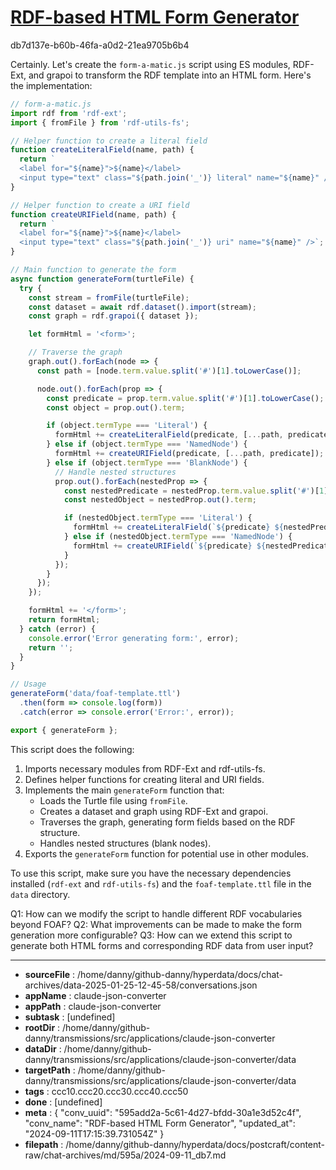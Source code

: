 # [RDF-based HTML Form Generator](https://claude.ai/chat/595add2a-5c61-4d27-bfdd-30a1e3d52c4f)

db7d137e-b60b-46fa-a0d2-21ea9705b6b4

 Certainly. Let's create the `form-a-matic.js` script using ES modules, RDF-Ext, and grapoi to transform the RDF template into an HTML form. Here's the implementation:

```javascript
// form-a-matic.js
import rdf from 'rdf-ext';
import { fromFile } from 'rdf-utils-fs';

// Helper function to create a literal field
function createLiteralField(name, path) {
  return `
  <label for="${name}">${name}</label>
  <input type="text" class="${path.join('_')} literal" name="${name}" />`;
}

// Helper function to create a URI field
function createURIField(name, path) {
  return `
  <label for="${name}">${name}</label>
  <input type="text" class="${path.join('_')} uri" name="${name}" />`;
}

// Main function to generate the form
async function generateForm(turtleFile) {
  try {
    const stream = fromFile(turtleFile);
    const dataset = await rdf.dataset().import(stream);
    const graph = rdf.grapoi({ dataset });

    let formHtml = '<form>';

    // Traverse the graph
    graph.out().forEach(node => {
      const path = [node.term.value.split('#')[1].toLowerCase()];

      node.out().forEach(prop => {
        const predicate = prop.term.value.split('#')[1].toLowerCase();
        const object = prop.out().term;

        if (object.termType === 'Literal') {
          formHtml += createLiteralField(predicate, [...path, predicate]);
        } else if (object.termType === 'NamedNode') {
          formHtml += createURIField(predicate, [...path, predicate]);
        } else if (object.termType === 'BlankNode') {
          // Handle nested structures
          prop.out().forEach(nestedProp => {
            const nestedPredicate = nestedProp.term.value.split('#')[1].toLowerCase();
            const nestedObject = nestedProp.out().term;

            if (nestedObject.termType === 'Literal') {
              formHtml += createLiteralField(`${predicate} ${nestedPredicate}`, [...path, predicate, nestedPredicate]);
            } else if (nestedObject.termType === 'NamedNode') {
              formHtml += createURIField(`${predicate} ${nestedPredicate}`, [...path, predicate, nestedPredicate]);
            }
          });
        }
      });
    });

    formHtml += '</form>';
    return formHtml;
  } catch (error) {
    console.error('Error generating form:', error);
    return '';
  }
}

// Usage
generateForm('data/foaf-template.ttl')
  .then(form => console.log(form))
  .catch(error => console.error('Error:', error));

export { generateForm };
```

This script does the following:

1. Imports necessary modules from RDF-Ext and rdf-utils-fs.
2. Defines helper functions for creating literal and URI fields.
3. Implements the main `generateForm` function that:
   - Loads the Turtle file using `fromFile`.
   - Creates a dataset and graph using RDF-Ext and grapoi.
   - Traverses the graph, generating form fields based on the RDF structure.
   - Handles nested structures (blank nodes).
4. Exports the `generateForm` function for potential use in other modules.

To use this script, make sure you have the necessary dependencies installed (`rdf-ext` and `rdf-utils-fs`) and the `foaf-template.ttl` file in the `data` directory.

Q1: How can we modify the script to handle different RDF vocabularies beyond FOAF?
Q2: What improvements can be made to make the form generation more configurable?
Q3: How can we extend this script to generate both HTML forms and corresponding RDF data from user input?

---

* **sourceFile** : /home/danny/github-danny/hyperdata/docs/chat-archives/data-2025-01-25-12-45-58/conversations.json
* **appName** : claude-json-converter
* **appPath** : claude-json-converter
* **subtask** : [undefined]
* **rootDir** : /home/danny/github-danny/transmissions/src/applications/claude-json-converter
* **dataDir** : /home/danny/github-danny/transmissions/src/applications/claude-json-converter/data
* **targetPath** : /home/danny/github-danny/transmissions/src/applications/claude-json-converter/data
* **tags** : ccc10.ccc20.ccc30.ccc40.ccc50
* **done** : [undefined]
* **meta** : {
  "conv_uuid": "595add2a-5c61-4d27-bfdd-30a1e3d52c4f",
  "conv_name": "RDF-based HTML Form Generator",
  "updated_at": "2024-09-11T17:15:39.731054Z"
}
* **filepath** : /home/danny/github-danny/hyperdata/docs/postcraft/content-raw/chat-archives/md/595a/2024-09-11_db7.md